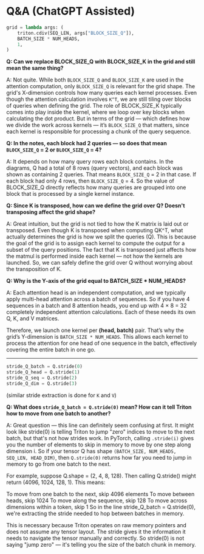 # Q&A (ChatGPT Assisted)

```python
grid = lambda args: (
    triton.cdiv(SEQ_LEN, args["BLOCK_SIZE_Q"]),
    BATCH_SIZE * NUM_HEADS,
    1,
)
```

**Q: Can we replace BLOCK_SIZE_Q with BLOCK_SIZE_K in the grid and still mean the same thing?**

A: Not quite. While both `BLOCK_SIZE_Q` and `BLOCK_SIZE_K` are used in the attention computation, only `BLOCK_SIZE_Q` is relevant for the grid shape. The grid's X-dimension controls how many queries each kernel processes. Even though the attention calculation involves `K^T`, we are still tiling over blocks of queries when defining the grid. The role of BLOCK_SIZE_K typically comes into play inside the kernel, where we loop over key blocks when calculating the dot product. But in terms of the grid — which defines how we divide the work across kernels — it’s `BLOCK_SIZE_Q` that matters, since each kernel is responsible for processing a chunk of the query sequence.


**Q: In the notes, each block had 2 queries — so does that mean `BLOCK_SIZE_Q` = 2 or `BLOCK_SIZE_Q` = 4?**

A: It depends on how many query rows each block contains. In the diagrams, Q had a total of 8 rows (query vectors), and each block was shown as containing 2 queries. That means `BLOCK_SIZE_Q` = 2 in that case. If each block had only 4 rows, then `BLOCK_SIZE_Q` = 4. So the value of BLOCK_SIZE_Q directly reflects how many queries are grouped into one block that is processed by a single kernel instance.

**Q: Since K is transposed, how can we define the grid over Q? Doesn't transposing affect the grid shape?**

A: Great intuition, but the grid is not tied to how the K matrix is laid out or transposed. Even though K is transposed when computing QK^T, what actually determines the grid is how we split the queries (Q). This is because the goal of the grid is to assign each kernel to compute the output for a subset of the query positions. The fact that K is transposed just affects how the matmul is performed inside each kernel — not how the kernels are launched. So, we can safely define the grid over Q without worrying about the transposition of K.

**Q: Why is the Y-axis of the grid equal to BATCH_SIZE * NUM_HEADS?**

A: Each attention head is an independent computation, and we typically apply multi-head attention across a batch of sequences. So if you have 4 sequences in a batch and 8 attention heads, you end up with 4 × 8 = 32 completely independent attention calculations. Each of these needs its own Q, K, and V matrices.

Therefore, we launch one kernel per **(head, batch)** pair. That’s why the grid’s Y-dimension is `BATCH_SIZE * NUM_HEADS`. This allows each kernel to process the attention for one head of one sequence in the batch, effectively covering the entire batch in one go.

--------------

```python
stride_Q_batch = Q.stride(0)
stride_Q_head = Q.stride(1)
stride_Q_seq = Q.stride(2)
stride_Q_dim = Q.stride(3)
```

(similar stride extraction is done for `K` and `V`)

**Q: What does `stride_Q_batch = Q.stride(0)` mean? How can it tell Triton how to move from one batch to another?**

A: Great question — this line can definitely seem confusing at first. It might look like stride(0) is telling Triton to jump "zero" indices to move to the next batch, but that's not how strides work. In PyTorch, calling `.stride(i)` gives you the number of elements to skip in memory to move by one step along dimension i. So if your tensor Q has shape `(BATCH_SIZE, NUM_HEADS, SEQ_LEN, HEAD_DIM)`, then `Q.stride(0)` returns how far you need to jump in memory to go from one batch to the next.

For example, suppose Q.shape = (2, 4, 8, 128). Then calling Q.stride() might return (4096, 1024, 128, 1). This means:

To move from one batch to the next, skip 4096 elements
To move between heads, skip 1024
To move along the sequence, skip 128
To move across dimensions within a token, skip 1
So in the line stride_Q_batch = Q.stride(0), we're extracting the stride needed to hop between batches in memory.

This is necessary because Triton operates on raw memory pointers and does not assume any tensor layout. The stride gives it the information it needs to navigate the tensor manually and correctly. So stride(0) is not saying "jump zero" — it's telling you the size of the batch chunk in memory.
